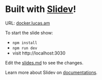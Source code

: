 # Built with [Slidev](https://github.com/slidevjs/slidev)!

URL: [docker.lucas.am](https://docker.lucas.am/)

To start the slide show:

- `npm install`
- `npm run dev`
- visit http://localhost:3030

Edit the [slides.md](./slides.md) to see the changes.

Learn more about Slidev on [documentations](https://sli.dev/).
